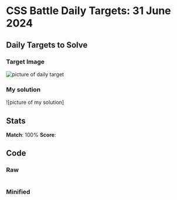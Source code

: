 

# CSS Battle Daily Targets: 31 June 2024

## Daily Targets to Solve

### Target Image

![picture of daily target](https://github.com/BekiaD/cssbattle/assets/144695091/111612fa-fa43-4520-893c-8ac85787f084)


### My solution

![picture of my solution]
## Stats

**Match**: 100%
**Score**: 

## Code

### Raw

```html

```

### Minified

```

```
